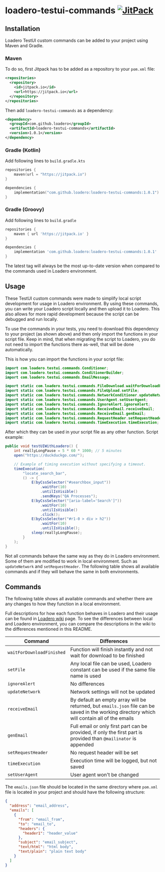 # loadero-testui-commands [![JitPack](https://img.shields.io/jitpack/version/com.github.loadero/loadero-testui-commands)](https://jitpack.io/#loadero/loadero-testui-commands)

## Installation

Loadero TestUI custom commands can be added to your project using Maven and Gradle.

### Maven

To do so, first Jitpack has to be added as a repository to your `pom.xml` file:

```xml
<repositories>
  <repository>
    <id>jitpack.io</id>
    <url>https://jitpack.io</url>
  </repository>
</repositories>
```

Then add `loadero-testui-commands` as a dependency:

```xml
<dependency>
  <groupId>com.github.loadero</groupId>
  <artifactId>loadero-testui-commands</artifactId>
  <version>1.0.1</version>
</dependency>
```

### Gradle (Kotlin)

Add following lines to `build.gradle.kts`

```kotlin
repositories {
    maven(url = "https://jitpack.io")
}

dependencies {
    implementation("com.github.loadero:loadero-testui-commands:1.0.1")
}
```

### Gradle (Groovy)

Add following lines to `build.gradle`

```groovy
repositories {
    maven { url 'https://jitpack.io' }
}

dependencies {
    implementation 'com.github.loadero:loadero-testui-commands:1.0.1'
}
```

The latest tag will always be the most up-to-date version when compared to the
commands used in Loadero environment.

## Usage

These TestUI custom commands were made to simplify local script development
for usage in Loadero environment. By using these commands, you can write your
Loadero script locally and then upload it to Loadero. This also allows for more
rapid development because the script can be debugged and run locally.

To use the commands in your tests, you need to download this dependency to your
project (as shown above) and then only import the functions in your
script file. Keep in mind, that when migrating the script to Loadero, you do not
need to import the functions there as-well, that will be done automatically.

This is how you can import the functions in your script file:

```java
import com.loadero.testui.commands.Conditioner;
import com.loadero.testui.commands.ConditionerBuilder;
import com.loadero.testui.commands.EmailMessage;

import static com.loadero.testui.commands.FileDownload.waitForDownloadFinished;
import static com.loadero.testui.commands.FileUpload.setFile;
import static com.loadero.testui.commands.NetworkConditioner.updateNetwork;
import static com.loadero.testui.commands.UserAgent.setUserAgent;
import static com.loadero.testui.commands.IgnoreAlert.ignoreAlert;
import static com.loadero.testui.commands.ReceiveEmail.receiveEmail;
import static com.loadero.testui.commands.ReceiveEmail.genEmail;
import static com.loadero.testui.commands.RequestHeader.setRequestHeader;
import static com.loadero.testui.commands.TimeExecution.timeExecution;
```

After which they can be used in your script file as any other function.
Script example:

```java
public void testUIWithLoadero() {
    int reallyLongPause = 5 * 60 * 1000; // 5 minutes
    open("https://duckduckgo.com/");

    // Example of timing execution without specifying a timeout.
    timeExecution(
        "locate_search_bar",
        () -> {
            E(byCssSelector("#searchbox_input"))
                .waitFor(10)
                .untilIsVisible()
                .sendKeys("QA Processes");
            E(byCssSelector("[aria-label='Search']"))
                .waitFor(10)
                .untilIsVisible()
                .click();
            E(byCssSelector("#r1-0 > div > h2"))
                .waitFor(10)
                .untilIsVisible();
            sleep(reallyLongPause);
        }
    );
}
```

Not all commands behave the same way as they do in Loadero environment. Some of
them are modified to work in local environment. Such as `updateNetwork` and
`setRequestHeader`. The following table shows all available commands and if they
will behave the same in both environments.

## Commands

The following table shows all available commands and whether there are any
changes to how they function in a local environment.

Full descriptions for how each function behaves in Loadero and their usage can
be found in [Loadero wiki](https://wiki.loadero.com/docs/testui-java/custom-commands/)
page. To see the differences between local and Loadero environment, you can
compare the descriptions in the wiki to the differences mentioned in this README.

| Command                   | Differences                                                                                                                                   |
| ------------------------- | --------------------------------------------------------------------------------------------------------------------------------------------- |
| `waitForDownloadFinished` | Function will finish instantly and not wait for download to be finished                                                                       |
| `setFile`                 | Any local file can be used, Loadero constant can be used if the same file name is used                                                        |
| `ignoreAlert`             | No differences                                                                                                                                |
| `updateNetwork`           | Network settings will not be updated                                                                                                          |
| `receiveEmail`            | By default an empty array will be returned, but `emails.json` file can be saved in the working directory which will contain all of the emails |
| `genEmail`                | Full email or only first part can be provided, if only the first part is provided than `@mailinator` is appended                              |
| `setRequestHeader`        | No request header will be set                                                                                                                 |
| `timeExecution`           | Execution time will be logged, but not saved                                                                                                  |
| `setUserAgent`            | User agent won't be changed                                                                                                                   |

The `emails.json` file should be located in the same directory where `pom.xml` file is located in your project and should have the following structure:

```json
{
  "address": "email_address",
  "emails": [
    {
      "from": "email_from",
      "to": "email_to",
      "headers": {
        "header1": "header_value"
      },
      "subject": "email_subject",
      "text/html": "html body",
      "text/plain": "plain text body"
    }
  ]
}
```
